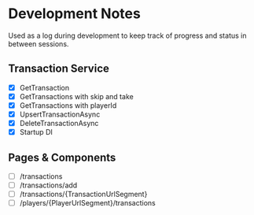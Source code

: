 # Development Notes

Used as a log during development to keep track of progress and status in between sessions.

## Transaction Service
- [x] GetTransaction
- [x] GetTransactions with skip and take
- [x] GetTransactions with playerId
- [x] UpsertTransactionAsync
- [x] DeleteTransactionAsync
- [x] Startup DI

## Pages & Components
- [ ] /transactions
- [ ] /transactions/add
- [ ] /transactions/{TransactionUrlSegment}
- [ ] /players/{PlayerUrlSegment}/transactions